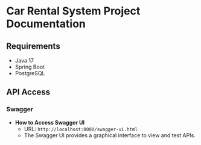 # Car Rental System Project Documentation

## Requirements
- Java 17
- Spring Boot
- PostgreSQL

## API Access
### Swagger
- **How to Access Swagger UI**
  - URL: `http://localhost:8080/swagger-ui.html`
  - The Swagger UI provides a graphical interface to view and test APIs.